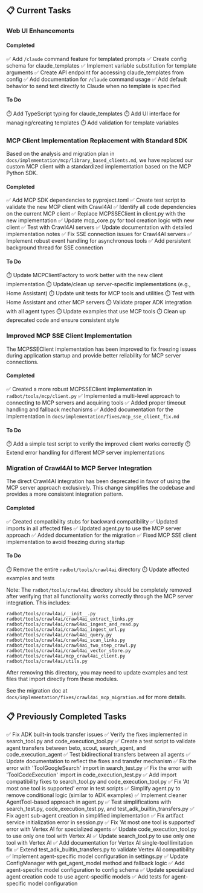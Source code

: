 ## 📋 Current Tasks

### Web UI Enhancements

#### Completed

✅ Add `/claude` command feature for templated prompts
✅ Create config schema for claude_templates
✅ Implement variable substitution for template arguments
✅ Create API endpoint for accessing claude_templates from config
✅ Add documentation for `/claude` command usage
✅ Add default behavior to send text directly to Claude when no template is specified

#### To Do

⏱️ Add TypeScript typing for claude_templates
⏱️ Add UI interface for managing/creating templates
⏱️ Add validation for template variables

### MCP Client Implementation Replacement with Standard SDK

Based on the analysis and migration plan in `docs/implementation/mcp/library_based_clients.md`, we have replaced our custom MCP client with a standardized implementation based on the MCP Python SDK.

#### Completed

✅ Add MCP SDK dependencies to pyproject.toml
✅ Create test script to validate the new MCP client with Crawl4AI
✅ Identify all code dependencies on the current MCP client
✅ Replace MCPSSEClient in client.py with the new implementation
✅ Update mcp_core.py for tool creation logic with new client
✅ Test with Crawl4AI servers
✅ Update documentation with detailed implementation notes
✅ Fix SSE connection issues for Crawl4AI servers
✅ Implement robust event handling for asynchronous tools
✅ Add persistent background thread for SSE connection

#### To Do

⏱️ Update MCPClientFactory to work better with the new client implementation
⏱️ Update/clean up server-specific implementations (e.g., Home Assistant)
⏱️ Update unit tests for MCP tools and utilities
⏱️ Test with Home Assistant and other MCP servers
⏱️ Validate proper ADK integration with all agent types
⏱️ Update examples that use MCP tools
⏱️ Clean up deprecated code and ensure consistent style

### Improved MCP SSE Client Implementation

The MCPSSEClient implementation has been improved to fix freezing issues during application startup and provide better reliability for MCP server connections.

#### Completed

✅ Created a more robust MCPSSEClient implementation in `radbot/tools/mcp/client.py`
✅ Implemented a multi-level approach to connecting to MCP servers and acquiring tools
✅ Added proper timeout handling and fallback mechanisms
✅ Added documentation for the implementation in `docs/implementation/fixes/mcp_sse_client_fix.md`

#### To Do

⏱️ Add a simple test script to verify the improved client works correctly
⏱️ Extend error handling for different MCP server implementations

### Migration of Crawl4AI to MCP Server Integration

The direct Crawl4AI integration has been deprecated in favor of using the MCP server approach exclusively. This change simplifies the codebase and provides a more consistent integration pattern.

#### Completed

✅ Created compatibility stubs for backward compatibility
✅ Updated imports in all affected files
✅ Updated agent.py to use the MCP server approach
✅ Added documentation for the migration
✅ Fixed MCP SSE client implementation to avoid freezing during startup

#### To Do

⏱️ Remove the entire `radbot/tools/crawl4ai` directory
⏱️ Update affected examples and tests

Note: The `radbot/tools/crawl4ai` directory should be completely removed after verifying that all functionality works correctly through the MCP server integration. This includes:

```
radbot/tools/crawl4ai/__init__.py
radbot/tools/crawl4ai/crawl4ai_extract_links.py
radbot/tools/crawl4ai/crawl4ai_ingest_and_read.py
radbot/tools/crawl4ai/crawl4ai_ingest_url.py
radbot/tools/crawl4ai/crawl4ai_query.py
radbot/tools/crawl4ai/crawl4ai_scan_links.py
radbot/tools/crawl4ai/crawl4ai_two_step_crawl.py
radbot/tools/crawl4ai/crawl4ai_vector_store.py
radbot/tools/crawl4ai/mcp_crawl4ai_client.py
radbot/tools/crawl4ai/utils.py
```

After removing this directory, you may need to update examples and test files that import directly from these modules.

See the migration doc at `docs/implementation/fixes/crawl4ai_mcp_migration.md` for more details.

## 📋 Previously Completed Tasks

✅ Fix ADK built-in tools transfer issues
✅ Verify the fixes implemented in search_tool.py and code_execution_tool.py
✅ Create a test script to validate agent transfers between beto, scout, search_agent, and code_execution_agent
✅ Test bidirectional transfers between all agents
✅ Update documentation to reflect the fixes and transfer mechanism
✅ Fix the error with 'ToolGoogleSearch' import in search_test.py
✅ Fix the error with 'ToolCodeExecution' import in code_execution_test.py
✅ Add import compatibility fixes to search_tool.py and code_execution_tool.py
✅ Fix 'At most one tool is supported' error in test scripts
✅ Simplify agent.py to remove conditional logic (similar to ADK examples)
✅ Implement cleaner AgentTool-based approach in agent.py
✅ Test simplifications with search_test.py, code_execution_test.py, and test_adk_builtin_transfers.py
✅ Fix agent sub-agent creation in simplified implementation
✅ Fix artifact service initialization error in session.py
✅ Fix 'At most one tool is supported' error with Vertex AI for specialized agents
✅ Update code_execution_tool.py to use only one tool with Vertex AI
✅ Update search_tool.py to use only one tool with Vertex AI
✅ Add documentation for Vertex AI single-tool limitation fix
✅ Extend test_adk_builtin_transfers.py to validate Vertex AI compatibility
✅ Implement agent-specific model configuration in settings.py
✅ Update ConfigManager with get_agent_model method and fallback logic
✅ Add agent-specific model configuration to config schema
✅ Update specialized agent creation code to use agent-specific models
✅ Add tests for agent-specific model configuration